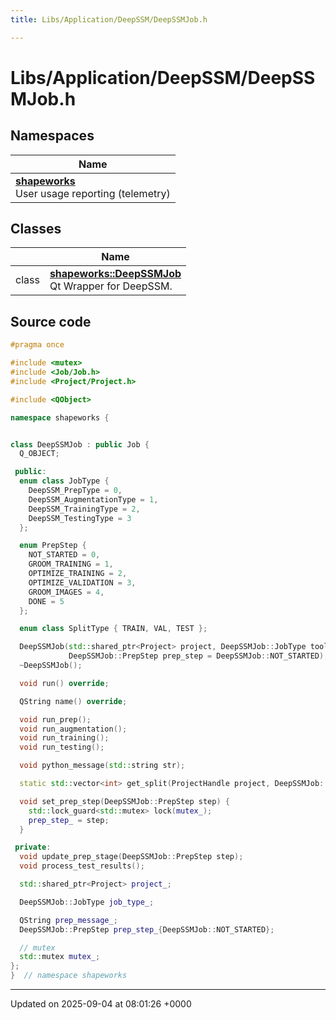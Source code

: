 ```yaml
---
title: Libs/Application/DeepSSM/DeepSSMJob.h

---
```


# Libs/Application/DeepSSM/DeepSSMJob.h



## Namespaces

| Name           |
| -------------- |
| **[shapeworks](../Namespaces/namespaceshapeworks.md)** <br>User usage reporting (telemetry)  |

## Classes

|                | Name           |
| -------------- | -------------- |
| class | **[shapeworks::DeepSSMJob](../Classes/classshapeworks_1_1DeepSSMJob.md)** <br>Qt Wrapper for DeepSSM.  |




## Source code

```cpp
#pragma once

#include <mutex>
#include <Job/Job.h>
#include <Project/Project.h>

#include <QObject>

namespace shapeworks {


class DeepSSMJob : public Job {
  Q_OBJECT;

 public:
  enum class JobType {
    DeepSSM_PrepType = 0,
    DeepSSM_AugmentationType = 1,
    DeepSSM_TrainingType = 2,
    DeepSSM_TestingType = 3
  };

  enum PrepStep {
    NOT_STARTED = 0,
    GROOM_TRAINING = 1,
    OPTIMIZE_TRAINING = 2,
    OPTIMIZE_VALIDATION = 3,
    GROOM_IMAGES = 4,
    DONE = 5
  };

  enum class SplitType { TRAIN, VAL, TEST };

  DeepSSMJob(std::shared_ptr<Project> project, DeepSSMJob::JobType tool_mode,
             DeepSSMJob::PrepStep prep_step = DeepSSMJob::NOT_STARTED);
  ~DeepSSMJob();

  void run() override;

  QString name() override;

  void run_prep();
  void run_augmentation();
  void run_training();
  void run_testing();

  void python_message(std::string str);

  static std::vector<int> get_split(ProjectHandle project, DeepSSMJob::SplitType split_type);

  void set_prep_step(DeepSSMJob::PrepStep step) {
    std::lock_guard<std::mutex> lock(mutex_);
    prep_step_ = step;
  }

 private:
  void update_prep_stage(DeepSSMJob::PrepStep step);
  void process_test_results();

  std::shared_ptr<Project> project_;

  DeepSSMJob::JobType job_type_;

  QString prep_message_;
  DeepSSMJob::PrepStep prep_step_{DeepSSMJob::NOT_STARTED};

  // mutex
  std::mutex mutex_;
};
}  // namespace shapeworks
```


-------------------------------

Updated on 2025-09-04 at 08:01:26 +0000
